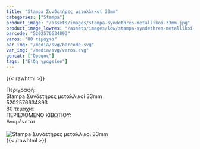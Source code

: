 ```yaml
---
title: "Stampa Συνδετήρες μεταλλικοί 33mm"
categories: ["Stampa"]
product_image: "/assets/images/stampa-syndethres-metallikoi-33mm.jpg"
product_image_lowres: "/assets/images/low/stampa-syndethres-metallikoi-33mm.jpg"
barcode: "5202576634893"
varos: "80 τεμάχια"
bar_img: "/media/svg/barcode.svg"
var_img: "/media/svg/varos.svg"
gencat: ["Όροφος"]
tags: ["Είδη γραφείου"]
---
```

{{< rawhtml >}}

<div class="sload687"><div class="product"><div id="sistatika">Περιγραφή:</div><div class="alltext">Stampa Συνδετήρες μεταλλικοί 33mm</div><div id="barcode"><div id="barimage1"></div><span id="bartext">5202576634893</span></div><div id="varos"><div id="temimg"></div><span id="varostext">80 τεμάχια</span></div><div id="kivotio">ΠΕΡΙΕΧΟΜΕΝΟ ΚΙΒΩΤΙΟΥ:<br>Αναμένεται</div><br><div class="pimg"><img alt="Stampa Συνδετήρες μεταλλικοί 33mm" title="Stampa Συνδετήρες μεταλλικοί 33mm" src="/assets/images/stampa-syndethres-metallikoi-33mm.jpg"></div></div></div>
{{< /rawhtml >}}


